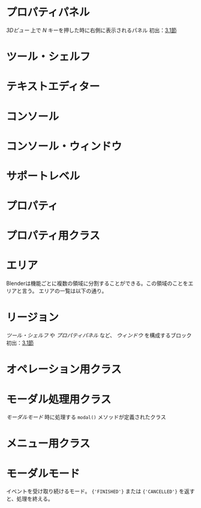 # プロパティパネル
*3Dビュー* 上で *N* キーを押した時に右側に表示されるパネル
初出：[3.1節](body/chapter_03/01_Sample_7_Delete_face_by_mouse_click.md)

# ツール・シェルフ

# テキストエディター

# コンソール

# コンソール・ウィンドウ

# サポートレベル

# プロパティ

# プロパティ用クラス

# エリア

Blenderは機能ごとに複数の領域に分割することができる。この領域のことをエリアと言う。
エリアの一覧は以下の通り。


# リージョン
*ツール・シェルフ* や *プロパティパネル* など、 *ウィンドウ* を構成するブロック
初出：[3.1節](body/chapter_03/01_Sample_7_Delete_face_by_mouse_click.md)


# オペレーション用クラス


# モーダル処理用クラス
*モーダルモード* 時に処理する ```modal()``` メソッドが定義されたクラス

# メニュー用クラス

# モーダルモード
イベントを受け取り続けるモード。 ```{'FINISHED'}``` または ```{'CANCELLED'}``` を返すと、処理を終える。
